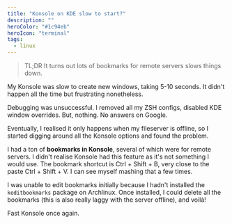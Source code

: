 ```yaml
---
title: "Konsole on KDE slow to start?"
description: ""
heroColor: "#1c94eb"
heroIcon: "terminal"
tags:
  - linux
---
```


> TL;DR
> It turns out lots of bookmarks for remote servers slows things down.

My Konsole was slow to create new windows,  taking 5-10 seconds. It didn't
happen all the time but frustrating nonetheless.

Debugging was unsuccessful. I removed all my ZSH configs, disabled KDE window
overrides. But, nothing. No answers on Google.

Eventually, I realised it only happens when my fileserver is offline, so I
started digging around all the Konsole options and found the problem.

I had a ton of **bookmarks in Konsole**, several of which were for remote
servers. I didn't realise Konsole had this feature as it's not something I would
use. The bookmark shortcut is Ctrl + Shift + B, very close to the paste Ctrl +
Shift + V.  I can see myself mashing that a few times.

I was unable to edit bookmarks initially because I hadn't installed the
`keditbookmarks` package on Archlinux. Once installed, I could delete all the
bookmarks (this is also really laggy with the server offline), and voilà!

Fast Konsole once again.

